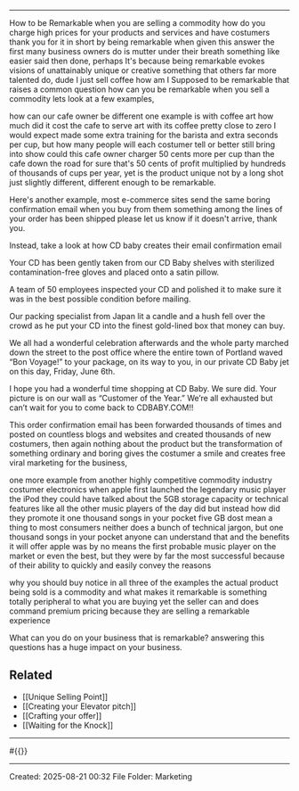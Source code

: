

___
How to be Remarkable when you are selling a commodity 
how do you charge high prices for your products and services and have costumers thank you for it
in short by being remarkable when given this answer the first
many business owners do is mutter under their breath something like 
easier said then done, 
perhaps It's because being remarkable evokes visions of unattainably unique or creative something that others far more talented do, dude I just sell coffee how am I Supposed to be remarkable that raises a common question how can you
be remarkable when you sell a commodity lets look at a few examples,

how can our cafe owner be different
one example is with coffee art how much did it cost the cafe to serve
art with its coffee pretty close to zero I would expect made some extra 
training for the barista and extra seconds per cup, but how many people will each costumer tell or better still bring into show could this cafe owner charger 50 cents more per cup than the cafe down the road for sure that's 50 cents of profit multiplied by hundreds of thousands of cups per year, yet is the product unique
not by a long shot just slightly different, different enough to be remarkable.

Here's another example, most e-commerce sites send the same boring confirmation email when you buy from them something among the lines of
your order has been shipped please let us know if it doesn't arrive, thank you.

Instead, take a look at how CD baby creates their email confirmation email

Your CD has been gently taken from our CD Baby shelves with sterilized contamination-free gloves and placed onto a satin pillow.

A team of 50 employees inspected your CD and polished it to make sure it was in the best possible condition before mailing.

Our packing specialist from Japan lit a candle and a hush fell over the crowd as he put your CD into the finest gold-lined box that money can buy.

We all had a wonderful celebration afterwards and the whole party marched down the street to the post office where the entire town of Portland waved “Bon Voyage!” to your package, on its way to you, in our private CD Baby jet on this day, Friday, June 6th.

I hope you had a wonderful time shopping at CD Baby. We sure did. Your picture is on our wall as “Customer of the Year.” We’re all exhausted but can’t wait for you to come back to CDBABY.COM!!

This order confirmation email has been forwarded thousands of times 
and posted on countless blogs and websites and created thousands of new costumers, then again nothing about the product but the transformation of something ordinary and boring gives the costumer a smile and creates free viral marketing for the business,

one more example from another highly competitive commodity industry
costumer electronics when apple first launched the legendary music player the iPod they could have talked about the 5GB storage capacity or technical features like all the other music players of the day did but instead how did they promote it 
one thousand songs in your pocket five GB dost mean a thing to most consumers neither does a bunch of technical jargon, but one thousand songs in your pocket anyone can understand that and the benefits it will offer apple was by no means the first probable music player on the market or even the best, but they were by far the most successful because of their ability to quickly and easily convey the reasons 

why you should buy notice in all three of the examples the actual product being sold is a commodity and what makes it remarkable is something totally peripheral to what you are buying yet the seller can and does command premium pricing because they are selling a remarkable experience 

What can you do on your business that is remarkable? 
answering this questions has a huge impact on your business.




## Related
- [[Unique Selling Point]]
- [[Creating your Elevator pitch]]
- [[Crafting your offer]]
- [[Waiting for the Knock]]
___
#{{}}
___
Created: 2025-08-21 00:32
File Folder: Marketing